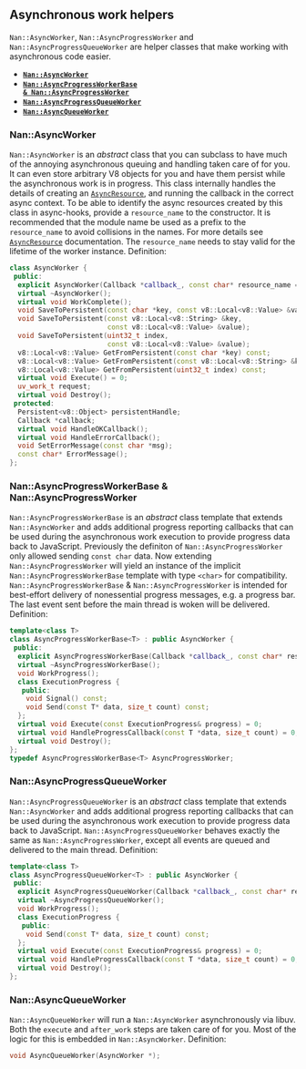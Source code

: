 ## Asynchronous work helpers
`Nan::AsyncWorker`, `Nan::AsyncProgressWorker` and `Nan::AsyncProgressQueueWorker` are helper classes that make working with asynchronous code easier.
 - <a href="#api_nan_async_worker"><b><code>Nan::AsyncWorker</code></b></a>
 - <a href="#api_nan_async_progress_worker"><b><code>Nan::AsyncProgressWorkerBase &amp; Nan::AsyncProgressWorker</code></b></a>
 - <a href="#api_nan_async_progress_queue_worker"><b><code>Nan::AsyncProgressQueueWorker</code></b></a>
 - <a href="#api_nan_async_queue_worker"><b><code>Nan::AsyncQueueWorker</code></b></a>
<a name="api_nan_async_worker"></a>
### Nan::AsyncWorker
`Nan::AsyncWorker` is an _abstract_ class that you can subclass to have much of the annoying asynchronous queuing and handling taken care of for you. It can even store arbitrary V8 objects for you and have them persist while the asynchronous work is in progress.
This class internally handles the details of creating an [`AsyncResource`][AsyncResource], and running the callback in the
correct async context. To be able to identify the async resources created by this class in async-hooks, provide a
`resource_name` to the constructor. It is recommended that the module name be used as a prefix to the `resource_name` to avoid
collisions in the names. For more details see [`AsyncResource`][AsyncResource] documentation.  The `resource_name` needs to stay valid for the lifetime of the worker instance.
Definition:
```c++
class AsyncWorker {
 public:
  explicit AsyncWorker(Callback *callback_, const char* resource_name = "nan:AsyncWorker");
  virtual ~AsyncWorker();
  virtual void WorkComplete();
  void SaveToPersistent(const char *key, const v8::Local<v8::Value> &value);
  void SaveToPersistent(const v8::Local<v8::String> &key,
                        const v8::Local<v8::Value> &value);
  void SaveToPersistent(uint32_t index,
                        const v8::Local<v8::Value> &value);
  v8::Local<v8::Value> GetFromPersistent(const char *key) const;
  v8::Local<v8::Value> GetFromPersistent(const v8::Local<v8::String> &key) const;
  v8::Local<v8::Value> GetFromPersistent(uint32_t index) const;
  virtual void Execute() = 0;
  uv_work_t request;
  virtual void Destroy();
 protected:
  Persistent<v8::Object> persistentHandle;
  Callback *callback;
  virtual void HandleOKCallback();
  virtual void HandleErrorCallback();
  void SetErrorMessage(const char *msg);
  const char* ErrorMessage();
};
```
<a name="api_nan_async_progress_worker"></a>
### Nan::AsyncProgressWorkerBase &amp; Nan::AsyncProgressWorker
`Nan::AsyncProgressWorkerBase` is an _abstract_ class template that extends `Nan::AsyncWorker` and adds additional progress reporting callbacks that can be used during the asynchronous work execution to provide progress data back to JavaScript.
Previously the definiton of `Nan::AsyncProgressWorker` only allowed sending `const char` data. Now extending `Nan::AsyncProgressWorker` will yield an instance of the implicit `Nan::AsyncProgressWorkerBase` template with type `<char>` for compatibility.
`Nan::AsyncProgressWorkerBase` &amp; `Nan::AsyncProgressWorker` is intended for best-effort delivery of nonessential progress messages, e.g. a progress bar.  The last event sent before the main thread is woken will be delivered.
Definition:
```c++
template<class T>
class AsyncProgressWorkerBase<T> : public AsyncWorker {
 public:
  explicit AsyncProgressWorkerBase(Callback *callback_, const char* resource_name = ...);
  virtual ~AsyncProgressWorkerBase();
  void WorkProgress();
  class ExecutionProgress {
   public:
    void Signal() const;
    void Send(const T* data, size_t count) const;
  };
  virtual void Execute(const ExecutionProgress& progress) = 0;
  virtual void HandleProgressCallback(const T *data, size_t count) = 0;
  virtual void Destroy();
};
typedef AsyncProgressWorkerBase<T> AsyncProgressWorker;
```
<a name="api_nan_async_progress_queue_worker"></a>
### Nan::AsyncProgressQueueWorker
`Nan::AsyncProgressQueueWorker` is an _abstract_ class template that extends `Nan::AsyncWorker` and adds additional progress reporting callbacks that can be used during the asynchronous work execution to provide progress data back to JavaScript.
`Nan::AsyncProgressQueueWorker` behaves exactly the same as `Nan::AsyncProgressWorker`, except all events are queued and delivered to the main thread.
Definition:
```c++
template<class T>
class AsyncProgressQueueWorker<T> : public AsyncWorker {
 public:
  explicit AsyncProgressQueueWorker(Callback *callback_, const char* resource_name = "nan:AsyncProgressQueueWorker");
  virtual ~AsyncProgressQueueWorker();
  void WorkProgress();
  class ExecutionProgress {
   public:
    void Send(const T* data, size_t count) const;
  };
  virtual void Execute(const ExecutionProgress& progress) = 0;
  virtual void HandleProgressCallback(const T *data, size_t count) = 0;
  virtual void Destroy();
};
```
<a name="api_nan_async_queue_worker"></a>
### Nan::AsyncQueueWorker
`Nan::AsyncQueueWorker` will run a `Nan::AsyncWorker` asynchronously via libuv. Both the `execute` and `after_work` steps are taken care of for you. Most of the logic for this is embedded in `Nan::AsyncWorker`.
Definition:
```c++
void AsyncQueueWorker(AsyncWorker *);
```
[AsyncResource]: node_misc.md#api_nan_asyncresource
